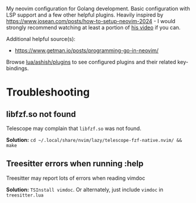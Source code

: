My neovim configuration for Golang development. Basic configuration with LSP support and a few other helpful plugins. Heavily inspired by https://www.josean.com/posts/how-to-setup-neovim-2024 - I would strongly recommend watching at least a portion of [his video](https://youtu.be/6pAG3BHurdM) if you can.

Additional helpful source(s):
* https://www.getman.io/posts/programming-go-in-neovim/

Browse [lua/ashish/plugins](lua/ashish/plugins) to see configured plugins and their related key-bindings.

# Troubleshooting

## libfzf.so not found

Telescope may complain that `libfzf.so` was not found.

**Solution:** `cd ~/.local/share/nvim/lazy/telescope-fzf-native.nvim/ && make`

## Treesitter errors when running :help

Treesitter may report lots of errors when reading vimdoc

**Solution:** `TSInstall vimdoc`. Or alternately, just include `vimdoc` in `treesitter.lua`
